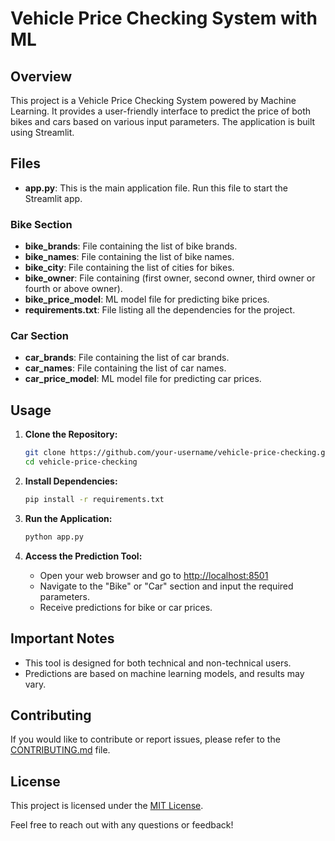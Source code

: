 # Vehicle Price Checking System with ML

## Overview

This project is a Vehicle Price Checking System powered by Machine Learning. It provides a user-friendly interface to predict the price of both bikes and cars based on various input parameters. The application is built using Streamlit.

## Files

- **app.py**: This is the main application file. Run this file to start the Streamlit app.

### Bike Section

- **bike_brands**: File containing the list of bike brands.
- **bike_names**: File containing the list of bike names.
- **bike_city**: File containing the list of cities for bikes.
- **bike_owner**: File containing (first owner, second owner, third owner or fourth or above owner).
- **bike_price_model**: ML model file for predicting bike prices.
- **requirements.txt**: File listing all the dependencies for the project.

### Car Section

- **car_brands**: File containing the list of car brands.
- **car_names**: File containing the list of car names.
- **car_price_model**: ML model file for predicting car prices.

## Usage

1. **Clone the Repository:**
    ```bash
    git clone https://github.com/your-username/vehicle-price-checking.git
    cd vehicle-price-checking
    ```

2. **Install Dependencies:**
    ```bash
    pip install -r requirements.txt
    ```

3. **Run the Application:**
    ```bash
    python app.py
    ```

4. **Access the Prediction Tool:**
    - Open your web browser and go to [http://localhost:8501](http://localhost:8501)
    - Navigate to the "Bike" or "Car" section and input the required parameters.
    - Receive predictions for bike or car prices.

## Important Notes

- This tool is designed for both technical and non-technical users.
- Predictions are based on machine learning models, and results may vary.

## Contributing

If you would like to contribute or report issues, please refer to the [CONTRIBUTING.md](CONTRIBUTING.md) file.

## License

This project is licensed under the [MIT License](LICENSE).

Feel free to reach out with any questions or feedback!
